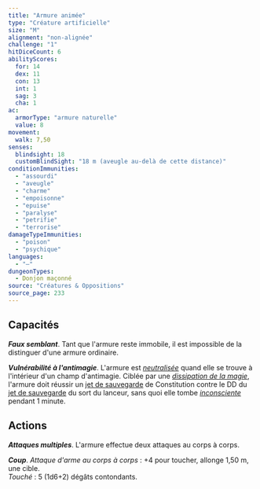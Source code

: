 ```yaml
---
title: "Armure animée"
type: "Créature artificielle"
size: "M"
alignment: "non-alignée"
challenge: "1"
hitDiceCount: 6
abilityScores:
  for: 14
  dex: 11
  con: 13
  int: 1
  sag: 3
  cha: 1
ac:
  armorType: "armure naturelle"
  value: 8
movement:
  walk: 7,50
senses:
  blindsight: 18
  customBlindSight: "18 m (aveugle au-delà de cette distance)"
conditionImmunities:
  - "assourdi"
  - "aveugle"
  - "charme"
  - "empoisonne"
  - "epuise"
  - "paralyse"
  - "petrifie"
  - "terrorise"
damageTypeImmunities:
  - "poison"
  - "psychique"
languages:
  - "—"
dungeonTypes:
  - Donjon maçonné
source: "Créatures & Oppositions"
source_page: 233
---
```

## Capacités
_**Faux semblant**_. Tant que l'armure reste immobile, il est impossible de la distinguer d'une armure ordinaire.

_**Vulnérabilité à l'antimagie**_. L'armure est [_neutralisée_](/gerer-la-sante-du-personnage/#neutralise) quand elle se trouve à l'intérieur d'un champ d'antimagie. Ciblée par une [_dissipation de la magie_](/grimoire/dissipation-de-la-magie/), l'armure doit réussir un [jet de sauvegarde](/utiliser-les-caracteristiques/#jets-de-sauvegarde) de Constitution contre le DD du [jet de sauvegarde](/utiliser-les-caracteristiques/#jets-de-sauvegarde) du sort du lanceur, sans quoi elle tombe [_inconsciente_](/gerer-la-sante-du-personnage/#inconscient) pendant 1 minute.

## Actions
_**Attaques multiples**_. L'armure effectue deux attaques au corps à corps.

_**Coup**_. _Attaque d'arme au corps à corps_ : +4 pour toucher, allonge 1,50 m, une cible.  
_Touché_ : 5 (1d6+2) dégâts contondants.

